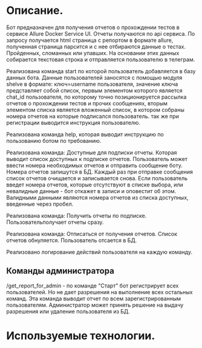 # Описание.

Бот предназначен для получения отчетов о прохождении тестов в сервисе Allure Docker Service UI.
Отчеты получаются по api сервиса. По запросу получается html страница с репортом в формате allure,
полученная страница парсится и с нее отбираются данные о тестах. Пройденных, сломанных или упавших.
На основании этих данных собирается текстовая строка и отправляется пользователю в телеграм.

Реализована команда start по которой пользователь добавляется в базу данных бота. Данные пользователей
заносятся с помощью модуля shelve в формате: ключ=username пользователя, значение ключа представляет собой список,
первым элементом которого является chat_id пользователя, по которому точно позиционируется рассылка
отчетов о прохождении тестов и прочих сообщениях, вторым элементом списка является вложенный список,
в котором собраны номера отчетов на которые подписался пользователь. так же при регистрации выводится инструкция
пользователю.

Реализована команда help, которая выводит инструкцию по пользованию ботом по требованию.

Реализована команда: Доступные для подписки отчеты. Которая выводит список доступных к подписке отчетов.
Пользователь может ввести номера необходимых отчетов и отправить сообщение боту. Номера отчетов запишутся в БД.
Каждый раз при отправке сообщения список отчетов очищается и записывается снова. Если пользователь введет номера
отчетов, которые отсутствуют в списке выбора, или невалидные данные - бот откажет в записи и оповестит об этом.
Валидными данными являются номера отчетов из списка доступных, введенные через пробел.

Реализована команда: Получить отчеты по подписке. Пользовательполучает отчеты сразу.

Реализована команда: Отписаться от получения отчетов. Список отчетов обнуляется. Пользователь отсается в БД.

Реализовано логирование действий пользователя на каждую команду.

## Команды администратора

/get_report_for_admin - по команде "Старт" бот регистрирует всех пользователей. Но не дает разрешения на выполнение всех остальных команд.
Эта команда выводит отчет по всем зарегистрированным пользователям. Администратор может принять решение на выдачу разрешения или удаление пользователя из БД.

# Используемые технологии.
